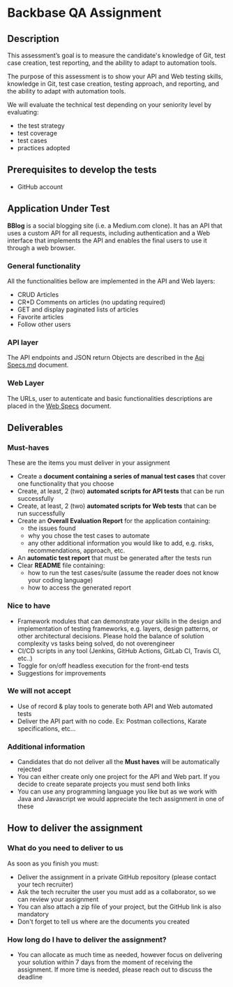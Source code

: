 # Backbase QA Assignment

##  Description

This assessment’s goal is to measure the candidate's knowledge of Git, test case creation, test reporting, and the ability to adapt to automation tools.

The purpose of this assessment is to show your API and Web testing skills, knowledge in Git, test case creation, testing approach, and reporting, and the ability to adapt with automation tools.

We will evaluate the technical test depending on your seniority level by evaluating:

* the test strategy
* test coverage
* test cases
* practices adopted

## Prerequisites to develop the tests
- GitHub account

## Application Under Test

**BBlog** is a social blogging site (i.e. a Medium.com clone).
It has an API that uses a custom API for all requests, including authentication and a Web interface that implements the API and enables the final users to use it through a web browser.

### General functionality

All the functionalities bellow are implemented in the API and Web layers:

- CRUD Articles
- CR*D Comments on articles (no updating required)
- GET and display paginated lists of articles
- Favorite articles
- Follow other users

### API layer

The API endpoints and JSON return Objects are described in the [Api Specs.md](api-specs.md) document.

### Web Layer

The URLs, user to autenticate and basic functionalities descriptions are placed in the [Web Specs](web-specs.md) document.

## Deliverables

### Must-haves

These are the items you must deliver in your assignment

* Create a **document containing a series of manual test cases** that cover one functionality that you choose
* Create, at least, 2 (two) **automated scripts for API tests** that can be run successfully
* Create, at least, 2 (two) **automated scripts for Web tests** that can be run successfully
* Create an **Overall Evaluation Report** for the application containing:
   * the issues found
   * why you chose the test cases to automate
   * any other additional information you would like to add, e.g. risks, recommendations, approach, etc.
* An **automatic test report** that must be generated after the tests run 
* Clear **README** file containing:
   * how to run the test cases/suite (assume the reader does not know your coding language)
   * how to access the generated report

### Nice to have
* Framework modules that can demonstrate your skills in the design and implementation of testing frameworks, e.g. layers, design patterns, or other architectural decisions. Please hold the balance of solution complexity vs tasks being solved, do not overengineer
* CI/CD scripts in any tool (Jenkins, GitHub Actions, GitLab CI, Travis CI, etc..)
* Toggle for on/off headless execution for the front-end tests
* Suggestions for improvements

### We will not accept
* Use of record & play tools to generate both API and Web automated tests
* Deliver the API part with no code. Ex: Postman collections, Karate specifications, etc...

### Additional information
* Candidates that do not deliver all the **Must haves** will be automatically rejected
* You can either create only one project for the API and Web part. If you decide to create separate projects you must send both links
* You can use any programming language you like but as we work with Java and Javascript we would appreciate the tech assignment in one of these

## How to deliver the assignment

### What do you need to deliver to us
As soon as you finish you must:

* Deliver the assignment in a private GitHub repository (please contact your tech recruiter)
* Ask the tech recruiter the user you must add as a collaborator, so we can review your assignment
* You can also attach a zip file of your project, but the GitHub link is also mandatory
* Don't forget to tell us where are the documents you created

### How long do I have to deliver the assignment?

* You can allocate as much time as needed, however focus on delivering your solution within 7 days from the moment of receiving the assignment. If more time is needed, please reach out to discuss the deadline
